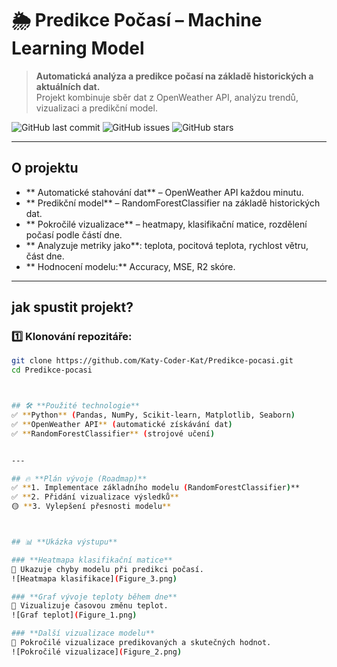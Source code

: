 # 🌦 Predikce Počasí – Machine Learning Model

> **Automatická analýza a predikce počasí na základě historických a aktuálních dat.**  
> Projekt kombinuje sběr dat z OpenWeather API, analýzu trendů, vizualizaci a predikční model.

![GitHub last commit](https://img.shields.io/github/last-commit/Katy-Coder-Kat/Predikce-pocasi)
![GitHub issues](https://img.shields.io/github/issues/Katy-Coder-Kat/Predikce-pocasi)
![GitHub stars](https://img.shields.io/github/stars/Katy-Coder-Kat/Predikce-pocasi?style=social)

---

##  O projektu
- ** Automatické stahování dat** – OpenWeather API každou minutu.
- ** Predikční model** – RandomForestClassifier na základě historických dat.
- ** Pokročilé vizualizace** – heatmapy, klasifikační matice, rozdělení počasí podle částí dne.
- ** Analyzuje metriky jako**: teplota, pocitová teplota, rychlost větru, část dne.
- ** Hodnocení modelu:** Accuracy, MSE, R2 skóre.

---

## jak spustit projekt?

### 1️⃣ Klonování repozitáře:
```bash
git clone https://github.com/Katy-Coder-Kat/Predikce-pocasi.git
cd Predikce-pocasi



## 🛠 **Použité technologie**
✅ **Python** (Pandas, NumPy, Scikit-learn, Matplotlib, Seaborn)  
✅ **OpenWeather API** (automatické získávání dat)  
✅ **RandomForestClassifier** (strojové učení)  


---

## 🔥 **Plán vývoje (Roadmap)**
✅ **1. Implementace základního modelu (RandomForestClassifier)**  
✅ **2. Přidání vizualizace výsledků**  
🟡 **3. Vylepšení přesnosti modelu**



## 📊 **Ukázka výstupu**

### **Heatmapa klasifikační matice**  
📌 Ukazuje chyby modelu při predikci počasí.  
![Heatmapa klasifikace](Figure_3.png)

### **Graf vývoje teploty během dne**  
📌 Vizualizuje časovou změnu teplot.  
![Graf teplot](Figure_1.png)

### **Další vizualizace modelu**  
📌 Pokročilé vizualizace predikovaných a skutečných hodnot.  
![Pokročilé vizualizace](Figure_2.png)



